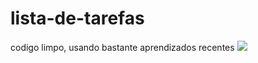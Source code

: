 # lista-de-tarefas
codigo limpo, usando bastante aprendizados recentes
<img src="https://media.discordapp.net/attachments/1121210969352310966/1124897884400255067/listatarefas.png">
